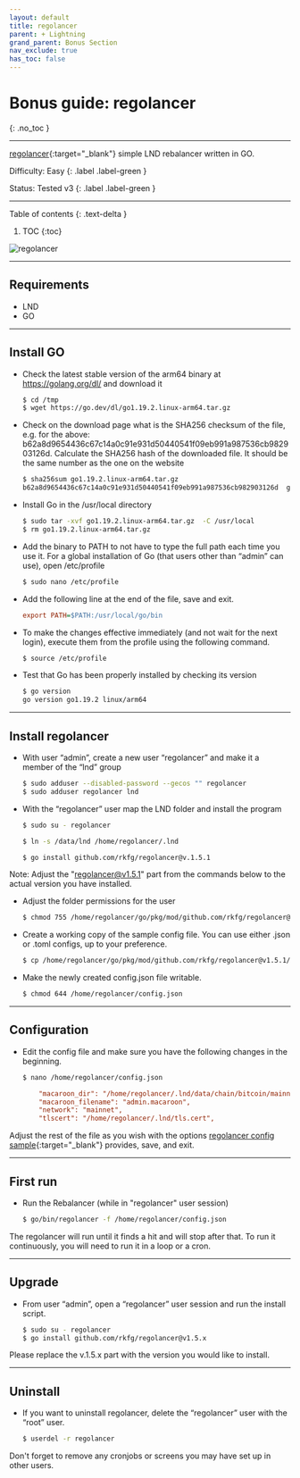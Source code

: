 ```yaml
---
layout: default
title: regolancer
parent: + Lightning
grand_parent: Bonus Section
nav_exclude: true
has_toc: false
---
```


# Bonus guide: regolancer
{: .no_toc }

---

[regolancer](https://github.com/rkfg/regolancer){:target="_blank"} simple LND rebalancer written in GO.

Difficulty: Easy
{: .label .label-green }

Status: Tested v3
{: .label .label-green }

---

Table of contents
{: .text-delta }

1. TOC
{:toc}

![regolancer](https://github.com/rkfg/regolancer/blob/master/screenshot.png)

---

## Requirements

* LND
* GO

---

## Install GO

* Check the latest stable version of the arm64 binary at https://golang.org/dl/ and download it

  ```sh
  $ cd /tmp
  $ wget https://go.dev/dl/go1.19.2.linux-arm64.tar.gz
  ```

* Check on the download page what is the SHA256 checksum of the file, e.g. for the above:
b62a8d9654436c67c14a0c91e931d50440541f09eb991a987536cb982903126d. Calculate the SHA256 hash of the downloaded file. It should be the same number as the one on the website

  ```sh
  $ sha256sum go1.19.2.linux-arm64.tar.gz
  b62a8d9654436c67c14a0c91e931d50440541f09eb991a987536cb982903126d  go1.19.2.linux-arm64.tar.gz
  ```

* Install Go in the /usr/local directory

  ```sh
  $ sudo tar -xvf go1.19.2.linux-arm64.tar.gz  -C /usr/local
  $ rm go1.19.2.linux-arm64.tar.gz
  ```

* Add the binary to PATH to not have to type the full path each time you use it. For a global installation of Go (that users other than “admin” can use), open /etc/profile

  ```sh
  $ sudo nano /etc/profile
  ```

* Add the following line at the end of the file, save and exit.

  ```ini
  export PATH=$PATH:/usr/local/go/bin
  ```

* To make the changes effective immediately (and not wait for the next login), execute them from the profile using the following command.

  ```sh
  $ source /etc/profile
  ```

* Test that Go has been properly installed by checking its version

  ```sh
  $ go version
  go version go1.19.2 linux/arm64
  ```

---

## Install regolancer

* With user “admin”, create a new user “regolancer” and make it a member of the “lnd” group

  ```sh
  $ sudo adduser --disabled-password --gecos "" regolancer
  $ sudo adduser regolancer lnd
  ```

* With the “regolancer” user map the LND folder and install the program

  ```sh
  $ sudo su - regolancer

  $ ln -s /data/lnd /home/regolancer/.lnd

  $ go install github.com/rkfg/regolancer@v.1.5.1
  ```
Note: Adjust the "regolancer@v1.5.1" part from the commands below to the actual version you have installed.

* Adjust the folder permissions for the user

  ```sh
  $ chmod 755 /home/regolancer/go/pkg/mod/github.com/rkfg/regolancer@v1.5.1/
  ```

* Create a working copy of the sample config file. You can use either .json or .toml configs, up to your preference.  

  ```sh
  $ cp /home/regolancer/go/pkg/mod/github.com/rkfg/regolancer@v1.5.1/config.json.sample /home/regolancer/config.json
  ```

* Make the newly created config.json file writable.

  ```sh
  $ chmod 644 /home/regolancer/config.json
  ```

---

## Configuration

* Edit the config file and make sure you have the following changes in the beginning.

  ```sh
  $ nano /home/regolancer/config.json
  ```

  ```ini
      "macaroon_dir": "/home/regolancer/.lnd/data/chain/bitcoin/mainnet/",
	  "macaroon_filename": "admin.macaroon",
 	  "network": "mainnet",
 	  "tlscert": "/home/regolancer/.lnd/tls.cert",
  ```

Adjust the rest of the file as you wish with the options [regolancer config sample](https://github.com/rkfg/regolancer/blob/master/config.json.sample){:target="_blank"} provides, save, and exit.

---

## First run

* Run the Rebalancer (while in "regolancer" user session)

  ```sh
  $ go/bin/regolancer -f /home/regolancer/config.json
  ```

The regolancer will run until it finds a hit and will stop after that. To run it continuously, you will need to run it in a loop or a cron.

---

## Upgrade

* From user “admin”, open a “regolancer” user session and run the install script.

  ```sh
  $ sudo su - regolancer
  $ go install github.com/rkfg/regolancer@v1.5.x 
  ```

Please replace the v.1.5.x part with the version you would like to install.

---

## Uninstall

* If you want to uninstall regolancer, delete the “regolancer” user with the “root” user.

  ```sh
  $ userdel -r regolancer
  ```

Don't forget to remove any cronjobs or screens you may have set up in other users.